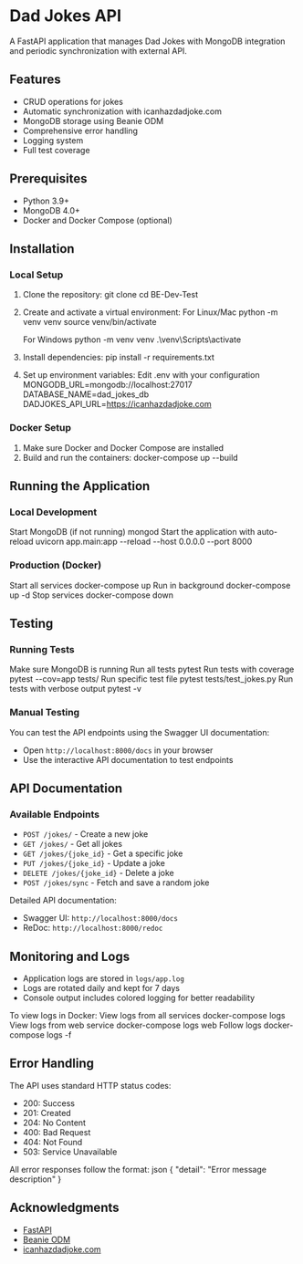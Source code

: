 # Dad Jokes API

A FastAPI application that manages Dad Jokes with MongoDB integration and periodic synchronization with external API.

## Features

- CRUD operations for jokes
- Automatic synchronization with icanhazdadjoke.com
- MongoDB storage using Beanie ODM
- Comprehensive error handling
- Logging system
- Full test coverage

## Prerequisites

- Python 3.9+
- MongoDB 4.0+
- Docker and Docker Compose (optional)

## Installation

### Local Setup

1. Clone the repository:
    git clone <repository-url>
    cd BE-Dev-Test

2. Create and activate a virtual environment:
    For Linux/Mac
    python -m venv venv
    source venv/bin/activate

    For Windows
    python -m venv venv
    .\venv\Scripts\activate

3. Install dependencies:
    pip install -r requirements.txt

4. Set up environment variables:
    Edit .env with your configuration
    MONGODB_URL=mongodb://localhost:27017
    DATABASE_NAME=dad_jokes_db
    DADJOKES_API_URL=https://icanhazdadjoke.com


### Docker Setup

1. Make sure Docker and Docker Compose are installed
2. Build and run the containers:
    docker-compose up --build

## Running the Application

### Local Development
Start MongoDB (if not running)
mongod
Start the application with auto-reload
uvicorn app.main:app --reload --host 0.0.0.0 --port 8000

### Production (Docker)
Start all services
docker-compose up
Run in background
docker-compose up -d
Stop services
docker-compose down


## Testing

### Running Tests

Make sure MongoDB is running
Run all tests
pytest
Run tests with coverage
pytest --cov=app tests/
Run specific test file
pytest tests/test_jokes.py
Run tests with verbose output
pytest -v


### Manual Testing
You can test the API endpoints using the Swagger UI documentation:
- Open `http://localhost:8000/docs` in your browser
- Use the interactive API documentation to test endpoints

## API Documentation

### Available Endpoints

- `POST /jokes/` - Create a new joke
- `GET /jokes/` - Get all jokes
- `GET /jokes/{joke_id}` - Get a specific joke
- `PUT /jokes/{joke_id}` - Update a joke
- `DELETE /jokes/{joke_id}` - Delete a joke
- `POST /jokes/sync` - Fetch and save a random joke

Detailed API documentation:
- Swagger UI: `http://localhost:8000/docs`
- ReDoc: `http://localhost:8000/redoc`


## Monitoring and Logs

- Application logs are stored in `logs/app.log`
- Logs are rotated daily and kept for 7 days
- Console output includes colored logging for better readability

To view logs in Docker:
    View logs from all services
    docker-compose logs
    View logs from web service
    docker-compose logs web
    Follow logs
    docker-compose logs -f



## Error Handling

The API uses standard HTTP status codes:
- 200: Success
- 201: Created
- 204: No Content
- 400: Bad Request
- 404: Not Found
- 503: Service Unavailable

All error responses follow the format:
json
{
"detail": "Error message description"
}


## Acknowledgments

- [FastAPI](https://fastapi.tiangolo.com/)
- [Beanie ODM](https://roman-right.github.io/beanie/)
- [icanhazdadjoke.com](https://icanhazdadjoke.com/)